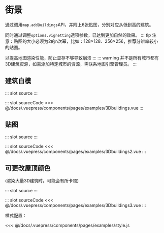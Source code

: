 # 街景

通过调用`map.addBuildings`API，并附上6张贴图，分别对应从低到高的建筑。

同时通过调整`options.vignetting`选项参数，已达到更加自然的效果。
::: tip
注意：贴图的大小必须为2的n次幂，比如：128×128、256×256，推荐分辨率较小的贴图。

以提高地图渲染性能，防止显存不够导致崩溃
:::
::: warning
并不是所有城市都有3D建筑资源，如需添加特定城市的资源，需联系地图引擎管理员。
:::

## 建筑白模
<demo-block>
::: slot source
<pages-examples-3Dbuildings></pages-examples-3Dbuildings>
:::

::: slot sourceCode
<<< @/docs/.vuepress/components/pages/examples/3Dbuildings.vue
:::

</demo-block>
 
## 贴图

<demo-block>
::: slot source
<pages-examples-3Dbuildings2></pages-examples-3Dbuildings2>
:::

::: slot sourceCode
<<< @/docs/.vuepress/components/pages/examples/3Dbuildings2.vue
:::

</demo-block>

## 可更改屋顶颜色
(渲染大量3D建筑时，可能会有所卡顿)

<demo-block>
::: slot source
<pages-examples-3Dbuildings3></pages-examples-3Dbuildings3>
:::

::: slot sourceCode
<<< @/docs/.vuepress/components/pages/examples/3Dbuildings3.vue
:::

</demo-block>

样式配置：

<<< @/docs/.vuepress/components/pages/examples/style.js